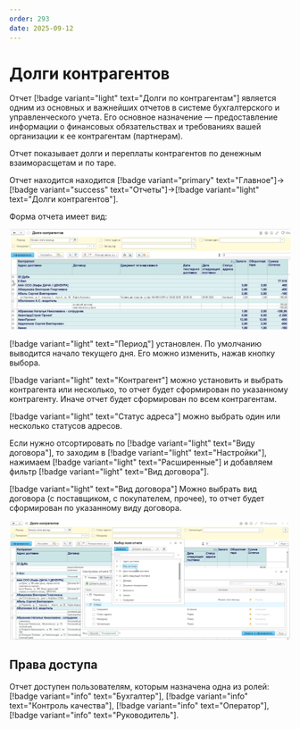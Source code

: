 ```yaml
---
order: 293
date: 2025-09-12
---
```

# Долги контрагентов

Отчет [!badge variant="light" text="Долги по контрагентам"] является одним из основных и важнейших отчетов в системе бухгалтерского и управленческого учета. 
Его основное назначение — предоставление информации о финансовых обязательствах и требованиях вашей организации к ее контрагентам (партнерам).

Отчет показывает долги и переплаты контрагентов по денежным взаиморасщетам и по таре.

Отчет находится находится [!badge variant="primary" text="Главное"]->[!badge variant="success" text="Отчеты"]->[!badge variant="light" text="Долги контрагентов"].

Форма отчета имеет вид:

![](\images\изменения\долги1.jpg)

[!badge variant="light" text="Период"] установлен. По умолчанию выводится начало текущего дня. Его можно изменить, нажав кнопку выбора.

[!badge variant="light" text="Контрагент"] можно установить и выбрать контрагента или несколько, то отчет будет сформирован по указанному контрагенту. Иначе отчет будет сформирован по всем контрагентам.

[!badge variant="light" text="Статус адреса"] можно выбрать один или несколько статусов адресов.

Если нужно отсортировать по [!badge variant="light" text="Виду договора"], то заходим в [!badge variant="light" text="Настройки"], нажимаем [!badge variant="light" text="Расширенные"] и добавляем фильтр [!badge variant="light" text="Вид договора"].

[!badge variant="light" text="Вид договора"] Можно выбрать вид договора (с поставщиком, с покупателем, прочее), то отчет будет сформирован по указанному виду договора. 

![](\images\изменения\долги3.jpg)

## Права доступа

Отчет доступен пользователям, которым назначена одна из ролей: [!badge variant="info" text="Бухгалтер"], [!badge variant="info" text="Контроль качества"], [!badge variant="info" text="Оператор"], [!badge variant="info" text="Руководитель"].

